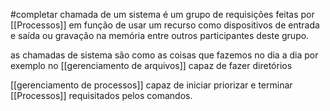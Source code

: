 #completar
chamada de um sistema é um grupo de requisições feitas por [[Processos]] em função de usar um recurso como dispositivos de entrada e saída ou gravação na memória entre outros participantes deste grupo.
 
 as chamadas de sistema são como as coisas que fazemos no dia a dia por exemplo no [[gerenciamento de arquivos]] capaz de fazer diretórios

[[gerenciamento de processos]] capaz de iniciar priorizar e terminar [[Processos]] requisitados pelos comandos.
